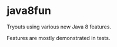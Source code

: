 java8fun
========
Tryouts using various new Java 8 features. 

Features are mostly demonstrated in tests.
